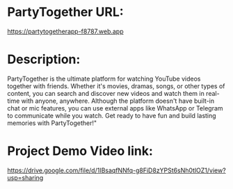 # PartyTogether URL:
https://partytogetherapp-f8787.web.app

# Description:
PartyTogether is the ultimate platform for watching YouTube videos together with friends. Whether it's movies, dramas, songs, or other types of content, you can search and discover new videos and watch them in real-time with anyone, anywhere. Although the platform doesn't have built-in chat or mic features, you can use external apps like WhatsApp or Telegram to communicate while you watch. Get ready to have fun and build lasting memories with PartyTogether!"


# Project Demo Video link:
https://drive.google.com/file/d/1IBsaqfNNfq-g8FiD8zYPSt6sNh0tlOZ1/view?usp=sharing





